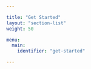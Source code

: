 ```yaml
---

title: "Get Started"
layout: "section-list"
weight: 50

menu:
  main:
    identifier: "get-started"

---
```

